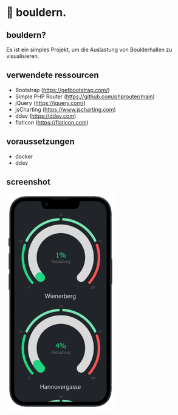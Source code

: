 # 🧗 bouldern.
## bouldern?
Es ist ein simples Projekt, um die Auslastung von Boulderhallen zu visualisieren.
## verwendete ressourcen
- Bootstrap (https://getbootstrap.com/)
- Simple PHP Router (https://github.com/phprouter/main)
- jQuery (https://jquery.com/)
- jsCharting (https://www.jscharting.com)
- ddev (https://ddev.com)
- flaticon (https://flaticon.com)
## voraussetzungen
- docker
- ddev
## screenshot
![mockup](/sample/mockup.png)
